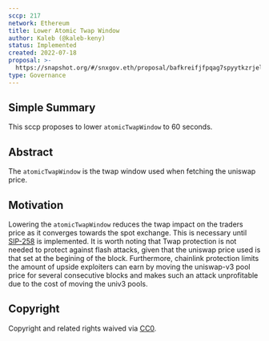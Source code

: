```yaml
---
sccp: 217
network: Ethereum
title: Lower Atomic Twap Window
author: Kaleb (@kaleb-keny)
status: Implemented
created: 2022-07-18
proposal: >-
  https://snapshot.org/#/snxgov.eth/proposal/bafkreifjfpqag7spyytkzrjeliik43ze4lxicvecty2yypizfmn27g3eju
type: Governance
---
```


## Simple Summary

This sccp proposes to lower `atomicTwapWindow` to 60 seconds.

## Abstract

The `atomicTwapWindow` is the twap window used when fetching the uniswap price.

## Motivation

Lowering the `atomicTwapWindow` reduces the twap impact on the traders price as it converges towards the spot exchange. This is necessary until [SIP-258](https://sips.synthetix.io/sips/sip-258/) is implemented.
It is worth noting that Twap protection is not needed to protect against flash attacks, given that the uniswap price used is that set at the begining of the block. Furthermore, chainlink protection limits the amount of upside exploiters can earn by moving the uniswap-v3 pool price  for several consecutive blocks and makes such an attack unprofitable due to the cost of moving the univ3 pools.

## Copyright
Copyright and related rights waived via [CC0](https://creativecommons.org/publicdomain/zero/1.0/).


